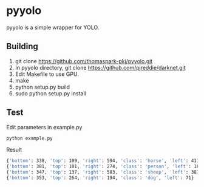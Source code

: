# pyyolo
pyyolo is a simple wrapper for YOLO.

## Building
1. git clone https://github.com/thomaspark-pkj/pyyolo.git
2. In pyyolo directory, git clone https://github.com/pjreddie/darknet.git
3. Edit Makefile to use GPU.
4. make
5. python setup.py build
6. sudo python setup.py install

## Test
Edit parameters in example.py
```bash
python example.py
```
Result
```bash
{'bottom': 338, 'top': 109, 'right': 594, 'class': 'horse', 'left': 411}
{'bottom': 381, 'top': 101, 'right': 274, 'class': 'person', 'left': 184}
{'bottom': 347, 'top': 137, 'right': 583, 'class': 'sheep', 'left': 387}
{'bottom': 353, 'top': 264, 'right': 194, 'class': 'dog', 'left': 71}
```
